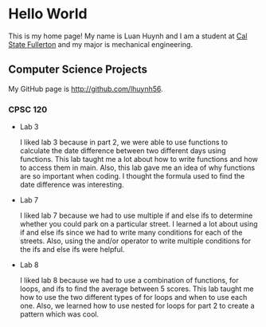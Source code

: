 # Hello World

This is my home page! My name is Luan Huynh and I am a student at [Cal State Fullerton](http://www.fullerton.edu/) and my major is mechanical engineering.

## Computer Science Projects

My GitHub page is http://github.com/lhuynh56.

### CPSC 120

* Lab 3

    I liked lab 3 because in part 2, we were able to use functions to
    calculate the date difference between two different days using functions.
    This lab taught me a lot about how to write functions and how to access
    them in main. Also, this lab gave me an idea of why functions are so
    important when coding. I thought the formula used to find the date
    difference was interesting.

* Lab 7

    I liked lab 7 because we had to use multiple if and else ifs to determine
    whether you could park on a particular street. I learned a lot about using
    if and else ifs since we had to write many conditions for each of the streets.
    Also, using the and/or operator to write multiple conditions for the ifs
    and else ifs were helpful.

* Lab 8

    I liked lab 8 because we had to use a combination of functions, for loops,
    and ifs to find the average between 5 scores. This lab taught me how to use
    the two different types of for loops and when to use each one. Also, we learned
    how to use nested for loops for part 2 to create a pattern which was cool.